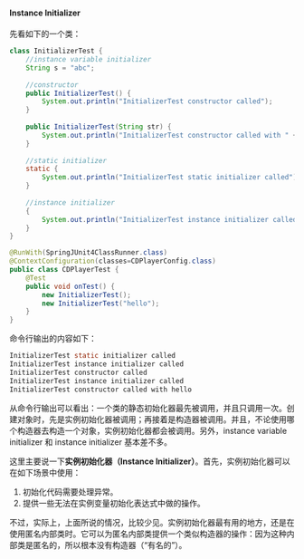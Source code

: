 #### Instance Initializer
先看如下的一个类：

```Java
class InitializerTest {
    //instance variable initializer
	String s = "abc";
 
	//constructor
	public InitializerTest() {
		System.out.println("InitializerTest constructor called");
    }
    
    public InitializerTest(String str) {
		System.out.println("InitializerTest constructor called with " + str);
    }
 
	//static initializer
	static {
		System.out.println("InitializerTest static initializer called");
	}
 
	//instance initializer
	{
		System.out.println("InitializerTest instance initializer called");
	}
}

@RunWith(SpringJUnit4ClassRunner.class)
@ContextConfiguration(classes=CDPlayerConfig.class)
public class CDPlayerTest {
    @Test
    public void onTest() {
        new InitializerTest();
        new InitializerTest("hello");
    }
}

```

命令行输出的内容如下：

```Java
InitializerTest static initializer called
InitializerTest instance initializer called
InitializerTest constructor called
InitializerTest instance initializer called
InitializerTest constructor called with hello
```

从命令行输出可以看出：一个类的静态初始化器最先被调用，并且只调用一次。创建对象时，先是实例初始化器被调用；再接着是构造器被调用。并且，不论使用哪个构造器去构造一个对象，实例初始化器都会被调用。另外，instance variable initializer 和 instance initializer 基本差不多。

这里主要说一下**实例初始化器（Instance Initializer）**。首先，实例初始化器可以在如下场景中使用：
1. 初始化代码需要处理异常。
2. 提供一些无法在实例变量初始化表达式中做的操作。

不过，实际上，上面所说的情况，比较少见。实例初始化器最有用的地方，还是在使用匿名内部类时。它可以为匿名内部类提供一个类似构造器的操作：因为这种内部类是匿名的，所以根本没有构造器（“有名的”）。